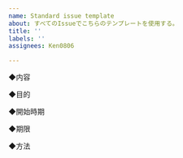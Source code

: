 ```yaml
---
name: Standard issue template
about: すべてのIssueでこちらのテンプレートを使用する。
title: ''
labels: ''
assignees: Ken0806

---
```


◆内容


◆目的


◆開始時期


◆期限


◆方法
